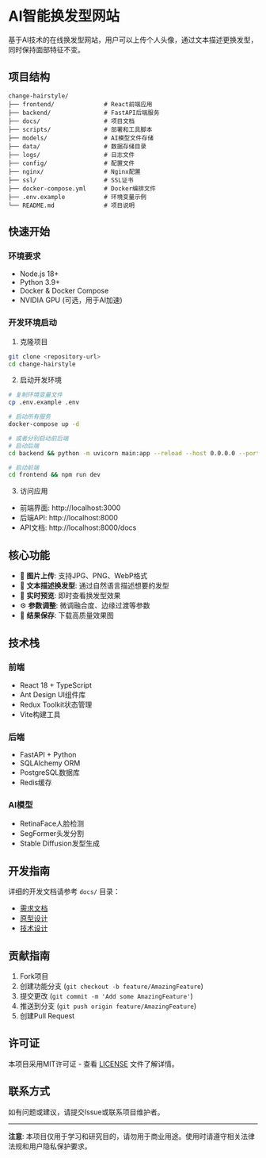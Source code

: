 # AI智能换发型网站

基于AI技术的在线换发型网站，用户可以上传个人头像，通过文本描述更换发型，同时保持面部特征不变。

## 项目结构

```
change-hairstyle/
├── frontend/              # React前端应用
├── backend/               # FastAPI后端服务
├── docs/                  # 项目文档
├── scripts/               # 部署和工具脚本
├── models/                # AI模型文件存储
├── data/                  # 数据存储目录
├── logs/                  # 日志文件
├── config/                # 配置文件
├── nginx/                 # Nginx配置
├── ssl/                   # SSL证书
├── docker-compose.yml     # Docker编排文件
├── .env.example           # 环境变量示例
└── README.md              # 项目说明
```

## 快速开始

### 环境要求

- Node.js 18+
- Python 3.9+
- Docker & Docker Compose
- NVIDIA GPU (可选，用于AI加速)

### 开发环境启动

1. 克隆项目
```bash
git clone <repository-url>
cd change-hairstyle
```

2. 启动开发环境
```bash
# 复制环境变量文件
cp .env.example .env

# 启动所有服务
docker-compose up -d

# 或者分别启动前后端
# 启动后端
cd backend && python -m uvicorn main:app --reload --host 0.0.0.0 --port 8000

# 启动前端
cd frontend && npm run dev
```

3. 访问应用
- 前端界面: http://localhost:3000
- 后端API: http://localhost:8000
- API文档: http://localhost:8000/docs

## 核心功能

- 📸 **图片上传**: 支持JPG、PNG、WebP格式
- 🎯 **文本描述换发型**: 通过自然语言描述想要的发型
- 📱 **实时预览**: 即时查看换发型效果
- ⚙️ **参数调整**: 微调融合度、边缘过渡等参数
- 💾 **结果保存**: 下载高质量效果图

## 技术栈

### 前端
- React 18 + TypeScript
- Ant Design UI组件库
- Redux Toolkit状态管理
- Vite构建工具

### 后端
- FastAPI + Python
- SQLAlchemy ORM
- PostgreSQL数据库
- Redis缓存

### AI模型
- RetinaFace人脸检测
- SegFormer头发分割
- Stable Diffusion发型生成

## 开发指南

详细的开发文档请参考 `docs/` 目录：
- [需求文档](./换发型网站需求文档.md)
- [原型设计](./ASCII原型设计.md)
- [技术设计](./技术设计文档.md)

## 贡献指南

1. Fork项目
2. 创建功能分支 (`git checkout -b feature/AmazingFeature`)
3. 提交更改 (`git commit -m 'Add some AmazingFeature'`)
4. 推送到分支 (`git push origin feature/AmazingFeature`)
5. 创建Pull Request

## 许可证

本项目采用MIT许可证 - 查看 [LICENSE](LICENSE) 文件了解详情。

## 联系方式

如有问题或建议，请提交Issue或联系项目维护者。

---

**注意**: 本项目仅用于学习和研究目的，请勿用于商业用途。使用时请遵守相关法律法规和用户隐私保护要求。